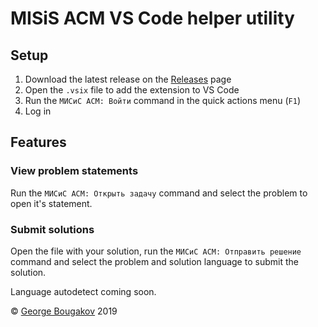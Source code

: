 # MISiS ACM VS Code helper utility

## Setup
1. Download the latest release on the [Releases](https://github.com/gbougakov/misis-helper/releases) page
2. Open the `.vsix` file to add the extension to VS Code
3. Run the `МИСиС ACM: Войти` command in the quick actions menu (`F1`)
4. Log in

## Features
### View problem statements
Run the `МИСиС ACM: Открыть задачу` command and select the problem to open it's statement.

### Submit solutions
Open the file with your solution, run the `МИСиС ACM: Отправить решение` command and select the problem and solution language to submit the solution.

Language autodetect coming soon.

&copy; [George Bougakov](https://gbougakov.dev) 2019